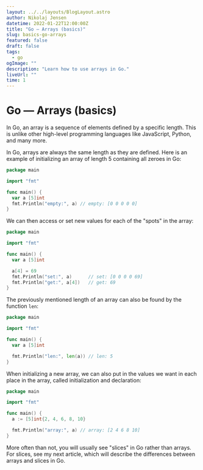 ```yaml
---
layout: ../../layouts/BlogLayout.astro
author: Nikolaj Jensen
datetime: 2022-01-22T12:00:00Z
title: "Go — Arrays (basics)"
slug: basics-go-arrays
featured: false
draft: false
tags:
  - go
ogImage: ""
description: "Learn how to use arrays in Go."
liveUrl: ""
time: 1
---
```


# Go — Arrays (basics)

In Go, an array is a sequence of elements defined by a specific length. This is unlike other high-level programming languages like JavaScript, Python, and many more.

In Go, arrays are always the same length as they are defined. Here is an example of initializing an array of length 5 containing all zeroes in Go:

```go
package main

import "fmt"

func main() {
  var a [5]int
  fmt.Println("empty:", a) // empty: [0 0 0 0 0]
}
```

We can then access or set new values for each of the "spots" in the array:

```go
package main

import "fmt"

func main() {
  var a [5]int

  a[4] = 69
  fmt.Println("set:", a)      // set: [0 0 0 0 69]
  fmt.Println("get:", a[4])   // get: 69
}
```

The previously mentioned length of an array can also be found by the function `len`:

```go
package main

import "fmt"

func main() {
  var a [5]int

  fmt.Println("len:", len(a)) // len: 5
}
```

When initializing a new array, we can also put in the values we want in each place in the array, called initialization and declaration:

```go
package main

import "fmt"

func main() {
  a := [5]int{2, 4, 6, 8, 10}

  fmt.Println("array:", a) // array: [2 4 6 8 10]
}
```

More often than not, you will usually see "slices" in Go rather than arrays. For slices, see my next article, which will describe the differences between arrays and slices in Go.
